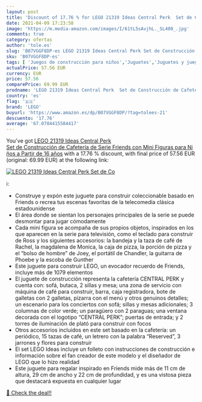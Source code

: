 ```yaml
---
layout: post
title: 'Discount of 17.76 % for LEGO 21319 Ideas Central Perk  Set de Co'
date: 2021-04-09 17:23:58
image: 'https://m.media-amazon.com/images/I/61tL5sAvjhL._SL400_.jpg'
comments: true
category: ofertas
author: 'tole.es'
slug: 'B07VGGF8DP-es LEGO 21319 Ideas Central Perk Set de Construcción de...'
sku: 'B07VGGF8DP-es'
tags: [ 'Juegos de construcción para niños','Juguetes','Juguetes y juegos','lego', ]
actualPrice: 57.56 EUR
currency: EUR
price: 57.56
comparePrice: 69.99 EUR
prodname: 'LEGO 21319 Ideas Central Perk  Set de Construcción de Cafetería de Serie Friends con Mini Figuras para Niños a Partir de 16 años'
country: 'es'
flag: '🇪🇸'
brand: 'LEGO'
buyurl: 'https://www.amazon.es/dp/B07VGGF8DP/?tag=tolees-21'
descuento: '17.76'
average: '67.0784415584417'
---
```


You've got [LEGO 21319 Ideas Central Perk  Set de Construcción de Cafetería de Serie Friends con Mini Figuras para Niños a Partir de 16 años](https://www.amazon.es/dp/B07VGGF8DP/?tag=tolees-21) with a  17.76 % discount, with final price of 57.56 EUR (original: 69.99 EUR) at the following link:

[![LEGO 21319 Ideas Central Perk  Set de Co](https://m.media-amazon.com/images/I/61tL5sAvjhL._SL400_.jpg)](https://www.amazon.es/dp/B07VGGF8DP/?tag=tolees-21)

ℹ️:

- Construye y expón este juguete para construir coleccionable basado en Friends o recrea tus escenas favoritas de la telecomedia clásica estadounidense
- El área donde se sientan los personajes principales de la serie se puede desmontar para jugar cómodamente
- Cada mini figura se acompaña de sus propios objetos, inspirados en los que aparecen en la serie para televisión, como el teclado para construir de Ross y los siguientes accesorios: la bandeja y la taza de café de Rachel, la magdalena de Monica, la caja de pizza, la porción de pizza y el “bolso de hombre” de Joey, el portátil de Chandler, la guitarra de Phoebe y la escoba de Gunther
- Este juguete para construir LEGO, un evocador recuerdo de Friends, incluye más de 1079 elementos
- El juguete de construcción representa la cafetería CENTRAL PERK y cuenta con: sofá, butaca, 2 sillas y mesa; una zona de servicio con máquina de café para construir, barra, caja registradora, bote de galletas con 2 galletas, pizarra con el menú y otros genuinos detalles; un escenario para los conciertos con sofá; sillas y mesas adicionales; 3 columnas de color verde; un paragüero con 2 paraguas; una ventana decorada con el logotipo “CENTRAL PERK”; puertas de entrada; y 2 torres de iluminación de plató para construir con focos
- Otros accesorios incluidos en este set basado en la cafetería: un periódico, 15 tazas de café, un letrero con la palabra “Reserved”, 3 jarrones y flores para construir
- El set LEGO Ideas incluye un folleto con instrucciones de construcción e información sobre el fan creador de este modelo y el diseñador de LEGO que lo hizo realidad
- Este juguete para regalar inspirado en Friends mide más de 11 cm de altura, 29 cm de ancho y 22 cm de profundidad, y es una vistosa pieza que destacará expuesta en cualquier lugar

[🛒 Check the deal!!](https://www.amazon.es/dp/B07VGGF8DP/?tag=tolees-21)

